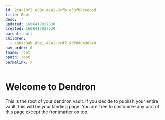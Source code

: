 ```yaml
---
id: 2c4c10f2-e89c-4e41-9cfb-e58fb8ceebed
title: Root
desc: ''
updated: 1606417027630
created: 1606417027630
parent: null
children:
  - e86ac3ab-dbe1-47a1-bcd7-9df0d0490b40
nav_order: 0
fname: root
hpath: root
permalink: /
---
```

# Welcome to Dendron

This is the root of your dendron vault. If you decide to publish your entire vault, this will be your landing page. You are free to customize any part of this page except the frontmatter on top. 

